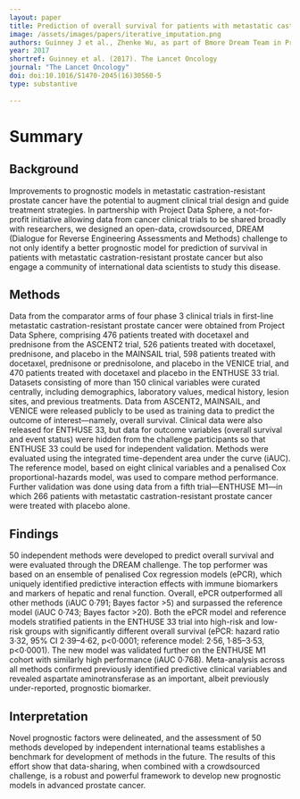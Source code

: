 ```yaml
---
layout: paper
title: Prediction of overall survival for patients with metastatic castration-resistant prostate cancer; development of a prognostic model through a crowdsourced challenge with open clinical data
image: /assets/images/papers/iterative_imputation.png
authors: Guinney J et al., Zhenke Wu, as part of Bmore Dream Team in Prostate Cancer Challenge DREAM Community
year: 2017
shortref: Guinney et al. (2017). The Lancet Oncology
journal: "The Lancet Oncology"
doi: doi:10.1016/S1470-2045(16)30560-5
type: substantive
 
---
```


# Summary

## Background

Improvements to prognostic models in metastatic castration-resistant prostate cancer have the potential to augment clinical trial design and guide treatment strategies. In partnership with Project Data Sphere, a not-for-profit initiative allowing data from cancer clinical trials to be shared broadly with researchers, we designed an open-data, crowdsourced, DREAM (Dialogue for Reverse Engineering Assessments and Methods) challenge to not only identify a better prognostic model for prediction of survival in patients with metastatic castration-resistant prostate cancer but also engage a community of international data scientists to study this disease.

## Methods

Data from the comparator arms of four phase 3 clinical trials in first-line metastatic castration-resistant prostate cancer were obtained from Project Data Sphere, comprising 476 patients treated with docetaxel and prednisone from the ASCENT2 trial, 526 patients treated with docetaxel, prednisone, and placebo in the MAINSAIL trial, 598 patients treated with docetaxel, prednisone or prednisolone, and placebo in the VENICE trial, and 470 patients treated with docetaxel and placebo in the ENTHUSE 33 trial. Datasets consisting of more than 150 clinical variables were curated centrally, including demographics, laboratory values, medical history, lesion sites, and previous treatments. Data from ASCENT2, MAINSAIL, and VENICE were released publicly to be used as training data to predict the outcome of interest—namely, overall survival. Clinical data were also released for ENTHUSE 33, but data for outcome variables (overall survival and event status) were hidden from the challenge participants so that ENTHUSE 33 could be used for independent validation. Methods were evaluated using the integrated time-dependent area under the curve (iAUC). The reference model, based on eight clinical variables and a penalised Cox proportional-hazards model, was used to compare method performance. Further validation was done using data from a fifth trial—ENTHUSE M1—in which 266 patients with metastatic castration-resistant prostate cancer were treated with placebo alone.

## Findings

50 independent methods were developed to predict overall survival and were evaluated through the DREAM challenge. The top performer was based on an ensemble of penalised Cox regression models (ePCR), which uniquely identified predictive interaction effects with immune biomarkers and markers of hepatic and renal function. Overall, ePCR outperformed all other methods (iAUC 0·791; Bayes factor >5) and surpassed the reference model (iAUC 0·743; Bayes factor >20). Both the ePCR model and reference models stratified patients in the ENTHUSE 33 trial into high-risk and low-risk groups with significantly different overall survival (ePCR: hazard ratio 3·32, 95% CI 2·39–4·62, p<0·0001; reference model: 2·56, 1·85–3·53, p<0·0001). The new model was validated further on the ENTHUSE M1 cohort with similarly high performance (iAUC 0·768). Meta-analysis across all methods confirmed previously identified predictive clinical variables and revealed aspartate aminotransferase as an important, albeit previously under-reported, prognostic biomarker.

## Interpretation

Novel prognostic factors were delineated, and the assessment of 50 methods developed by independent international teams establishes a benchmark for development of methods in the future. The results of this effort show that data-sharing, when combined with a crowdsourced challenge, is a robust and powerful framework to develop new prognostic models in advanced prostate cancer.